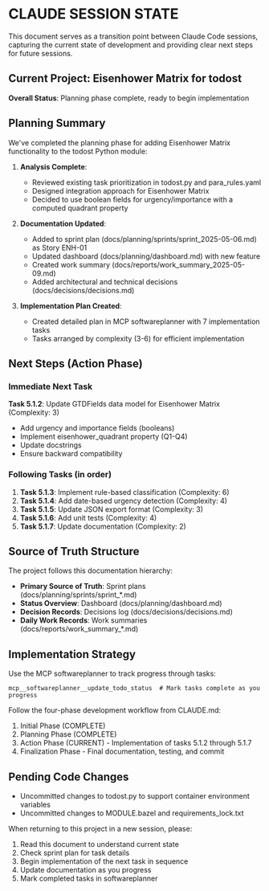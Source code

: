 # CLAUDE SESSION STATE

This document serves as a transition point between Claude Code sessions, capturing the current state of development and providing clear next steps for future sessions.

## Current Project: Eisenhower Matrix for todost

**Overall Status**: Planning phase complete, ready to begin implementation

## Planning Summary

We've completed the planning phase for adding Eisenhower Matrix functionality to the todost Python module:

1. **Analysis Complete**: 
   - Reviewed existing task prioritization in todost.py and para_rules.yaml
   - Designed integration approach for Eisenhower Matrix
   - Decided to use boolean fields for urgency/importance with a computed quadrant property

2. **Documentation Updated**:
   - Added to sprint plan (docs/planning/sprints/sprint_2025-05-06.md) as Story ENH-01
   - Updated dashboard (docs/planning/dashboard.md) with new feature
   - Created work summary (docs/reports/work_summary_2025-05-09.md)
   - Added architectural and technical decisions (docs/decisions/decisions.md)

3. **Implementation Plan Created**:
   - Created detailed plan in MCP softwareplanner with 7 implementation tasks
   - Tasks arranged by complexity (3-6) for efficient implementation

## Next Steps (Action Phase)

### Immediate Next Task
**Task 5.1.2**: Update GTDFields data model for Eisenhower Matrix (Complexity: 3)
- Add urgency and importance fields (booleans)
- Implement eisenhower_quadrant property (Q1-Q4)
- Update docstrings
- Ensure backward compatibility

### Following Tasks (in order)
1. **Task 5.1.3**: Implement rule-based classification (Complexity: 6)
2. **Task 5.1.4**: Add date-based urgency detection (Complexity: 4)
3. **Task 5.1.5**: Update JSON export format (Complexity: 3)
4. **Task 5.1.6**: Add unit tests (Complexity: 4)
5. **Task 5.1.7**: Update documentation (Complexity: 2)

## Source of Truth Structure

The project follows this documentation hierarchy:
- **Primary Source of Truth**: Sprint plans (docs/planning/sprints/sprint_*.md)
- **Status Overview**: Dashboard (docs/planning/dashboard.md)
- **Decision Records**: Decisions log (docs/decisions/decisions.md)
- **Daily Work Records**: Work summaries (docs/reports/work_summary_*.md)

## Implementation Strategy

Use the MCP softwareplanner to track progress through tasks:
```
mcp__softwareplanner__update_todo_status  # Mark tasks complete as you progress
```

Follow the four-phase development workflow from CLAUDE.md:
1. Initial Phase (COMPLETE)
2. Planning Phase (COMPLETE)
3. Action Phase (CURRENT) - Implementation of tasks 5.1.2 through 5.1.7
4. Finalization Phase - Final documentation, testing, and commit

## Pending Code Changes
- Uncommitted changes to todost.py to support container environment variables
- Uncommitted changes to MODULE.bazel and requirements_lock.txt

When returning to this project in a new session, please:
1. Read this document to understand current state
2. Check sprint plan for task details
3. Begin implementation of the next task in sequence
4. Update documentation as you progress
5. Mark completed tasks in softwareplanner
